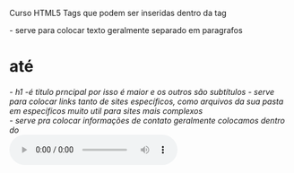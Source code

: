 Curso HTML5
Tags que podem ser inseridas dentro da tag <body> </body>
<p>- serve para colocar texto geralmente separado em paragrafos
<h1> até<h6>- h1 -é titulo prncipal por isso é maior e os outros são subtítulos
<a>- serve para colocar links tanto de sites específicos, como arquivos da sua pasta em específicos muito util para sites mais complexos
<address>- serve pra colocar informações de contato geralmente colocamos dentro do <footer>
<audio src"" autoplay ou mute controls><video src"" autoplay ou mute controls>- serve pra colocar musica e outro serve pra video
<img src""> serve pra colocar imagens nas paginas
<link>- serve para unir outros arvios como por exemplo CSS,JavaScript,PHP e é inserido na tag <head>
Editores de texto
<br>-quebra de linha(pula linhas) <b>- deixa o texto em negrito <i>- deixa o texto itálico
<button type"" form="" onclick"">- existem 3 types o proprio button, submit que é envio de dados ,reset é o que limpa tudo e onclick executa determinada função no botão quando voce da um click.


<dialog open> cria caixas de dialogo de texto personalizadas.
<abbr>- serve para abreviações de um determinado conteúdo
<ul> e <ol>
<li>
- listas ordenadas e não ordenadas
<embed src"" width"" height""> mesma coisa pra colocar audio e videos só que é mais fácil e voce pode alterar a altura e a largura

Tags de seções detro do body
<article>-Para agrupar conteúdo que faz sentido juntos
(conteúdo independente);
Para um grupo de elementos que tem um titulo
(a tag article precisa de um título);
É um conteúdo independente. Não precisa do resto do site para contextualizar
(article pode ser colocado em qualquer parte do site que ainda vai fazer sentido sozinho);
A tag <article> de ser utilizada em blogs, trabalhos, forum de posts, novos artigos, comentários.
<section>-Para agrupar conteúdo relacionado entre si
(conteúdo independente);
Grupo de conteúdo tem um título
(section geralmente vem com um título);
Para definir uma seção da página ou seções gerais;
(você pode aninha seções ou adicionar seções ao artigo);
Exemplos: na pagina inicial do site apple.com tem uma section para os produtos e outra para promoções antes do <footer>.
<div>-Para criar divisões entre tags
(normalmente para fins de estilo ou js);
Para criar um contêiner/caixa de coisas aleatórias
(coisas dentro do div não precisam fazer sentido juntas);
A tag <div> pode ser usada para cria dropdown, modal, sliders, accordions, informações como links de rede sociais, endereço, telefone, etc.
A tag <iframe src="" width, height> permite voce inserir um conteúdo html dentro de outro conteudo html